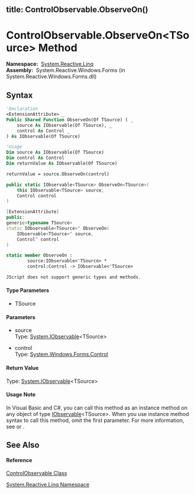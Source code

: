 title: ControlObservable.ObserveOn<TSource>()
---
# ControlObservable.ObserveOn\<TSource\> Method

**Namespace:**  [System.Reactive.Linq](System.Reactive.Linq/System.Reactive.Linq)  
**Assembly:**  System.Reactive.Windows.Forms (in System.Reactive.Windows.Forms.dll)

## Syntax

```vb
'Declaration
<ExtensionAttribute> _
Public Shared Function ObserveOn(Of TSource) ( _
    source As IObservable(Of TSource), _
    control As Control _
) As IObservable(Of TSource)
```

```vb
'Usage
Dim source As IObservable(Of TSource)
Dim control As Control
Dim returnValue As IObservable(Of TSource)

returnValue = source.ObserveOn(control)
```

```csharp
public static IObservable<TSource> ObserveOn<TSource>(
    this IObservable<TSource> source,
    Control control
)
```

```c++
[ExtensionAttribute]
public:
generic<typename TSource>
static IObservable<TSource>^ ObserveOn(
    IObservable<TSource>^ source, 
    Control^ control
)
```

```fsharp
static member ObserveOn : 
        source:IObservable<'TSource> * 
        control:Control -> IObservable<'TSource> 
```

```javascript
JScript does not support generic types and methods.
```

#### Type Parameters

- TSource

#### Parameters

- source  
  Type: [System.IObservable](https://msdn.microsoft.com/en-us/library/Dd990377)\<TSource\>

- control  
  Type: [System.Windows.Forms.Control](https://msdn.microsoft.com/en-us/library/36cd312w)

#### Return Value

Type: [System.IObservable](https://msdn.microsoft.com/en-us/library/Dd990377)\<TSource\>

#### Usage Note

In Visual Basic and C\#, you can call this method as an instance method on any object of type [IObservable](https://msdn.microsoft.com/en-us/library/Dd990377)\<TSource\>. When you use instance method syntax to call this method, omit the first parameter. For more information, see [](https://msdn.microsoft.com/en-us/library/Bb384936) or [](https://msdn.microsoft.com/en-us/library/Bb383977).

## See Also

#### Reference

[ControlObservable Class](ControlObservable/ControlObservable)

[System.Reactive.Linq Namespace](System.Reactive.Linq/System.Reactive.Linq)








